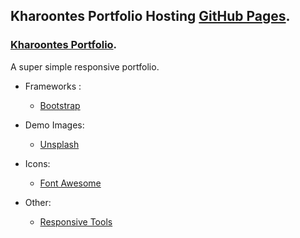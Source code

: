 
## Kharoontes Portfolio Hosting [GitHub Pages](https://pages.github.com/).
 
### [Kharoontes Portfolio](https://kharoontes.github.io/Portfolio/). 


A super simple responsive portfolio. 
 
<!-- ------------------------------ Credits: ------------------------------- -->

- Frameworks : 
  - [Bootstrap](https://getbootstrap.com/)

- Demo Images:
  - [Unsplash](unsplash.com) 

- Icons:
  - [Font Awesome](fontawesome.io)

- Other:
  - [Responsive Tools](github.com/ajlkn/responsive-tools)
